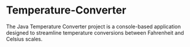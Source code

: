 # Temperature-Converter
The Java Temperature Converter project is a console-based application designed to streamline temperature conversions between Fahrenheit and Celsius scales.
